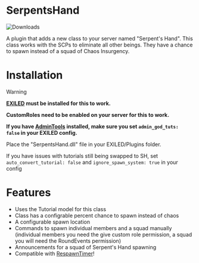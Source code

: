 # SerpentsHand

![Downloads](https://img.shields.io/github/downloads/SnivyFilms/SerpentsHand/total.svg)

A plugin that adds a new class to your server named "Serpent's Hand". This class works with the SCPs to eliminate all other beings. They have a chance to spawn instead of a squad of Chaos Insurgency.

# Installation
> [!WARNING]
> **[EXILED](https://github.com/ExMod-Team/EXILED) must be installed for this to work.**
>
> **CustomRoles need to be enabled on your server for this to work.**
>
> **If you have [AdminTools](https://github.com/galaxy119/AdminTools/tree/master/AdminTools) installed, make sure you set `admin_god_tuts: false` in your EXILED config.**

Place the "SerpentsHand.dll" file in your EXILED/Plugins folder.

If you have issues with tutorials still being swapped to SH, set `auto_convert_tutorial: false` and `ignore_spawn_system: true` in your config

# Features
* Uses the Tutorial model for this class
* Class has a configrable percent chance to spawn instead of chaos
* A configurable spawn location
* Commands to spawn individual members and a squad manually (individual members you need the give custom role permission, a squad you will need the RoundEvents permission)
* Announcements for a squad of Serpent's Hand spawning
* Compatible with [RespawnTimer](https://github.com/Michal78900/RespawnTimer)!
